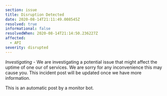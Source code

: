 ```yaml
---
section: issue
title: Disruption Detected
date: 2020-08-14T21:11:49.008545Z
resolved: true
informational: false
resolvedWhen: 2020-08-14T21:14:50.236227Z
affected:
  - API
severity: disrupted
---
```

*Investigating* - We are investigating a potential issue that might affect the uptime of one our of services. We are sorry for any inconvenience this may cause you. This incident post will be updated once we have more information.

This is an automatic post by a monitor bot.
        